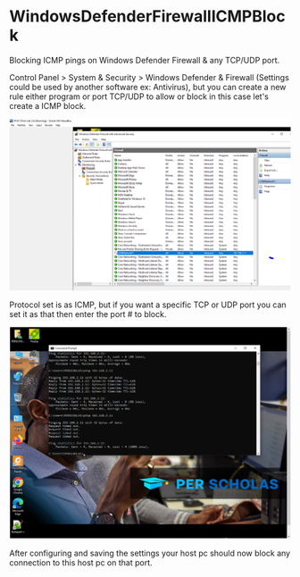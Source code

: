 # WindowsDefenderFirewallICMPBlock
Blocking ICMP pings on Windows Defender Firewall &amp; any TCP/UDP port.

Control Panel > System & Security > Windows Defender & Firewall (Settings could be used by another software ex: Antivirus), but you can create a new rule either program or port TCP/UDP to allow or block in this case let's create a ICMP block.

![Screenshot](https://github.com/jasnnh/WindowsDefenderFirewallICMPBlock/blob/main/image8.png)

Protocol set is as ICMP, but if you want a specific TCP or UDP port you can set it as that then enter the port # to block.

![Screenshot](https://github.com/jasnnh/WindowsDefenderFirewallICMPBlock/blob/main/image16.png)

After configuring and saving the settings your host pc should now block any connection to this host pc on that port.

